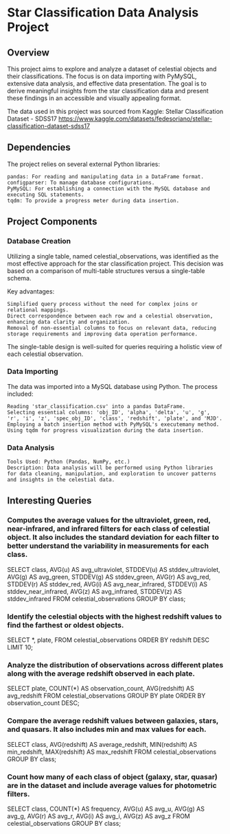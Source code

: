 # Star Classification Data Analysis Project

## Overview

This project aims to explore and analyze a dataset of celestial objects and their classifications. The focus is on data importing with PyMySQL, extensive data analysis, and effective data presentation. The goal is to derive meaningful insights from the star classification data and present these findings in an accessible and visually appealing format.

The data used in this project was sourced from Kaggle: Stellar Classification Dataset - SDSS17
https://www.kaggle.com/datasets/fedesoriano/stellar-classification-dataset-sdss17

## Dependencies

The project relies on several external Python libraries:

    pandas: For reading and manipulating data in a DataFrame format.
    configparser: To manage database configurations.
    PyMySQL: For establishing a connection with the MySQL database and executing SQL statements.
    tqdm: To provide a progress meter during data insertion.

## Project Components

### Database Creation

Utilizing a single table, named celestial_observations, was identified as the most effective approach for the star classification project. This decision was based on a comparison of multi-table structures versus a single-table schema.

Key advantages:

    Simplified query process without the need for complex joins or relational mappings.
    Direct correspondence between each row and a celestial observation, enhancing data clarity and organization.
    Removal of non-essential columns to focus on relevant data, reducing storage requirements and improving data operation performance.

The single-table design is well-suited for queries requiring a holistic view of each celestial observation.

### Data Importing

The data was imported into a MySQL database using Python. The process included:

    Reading 'star_classification.csv' into a pandas DataFrame.
    Selecting essential columns: 'obj_ID', 'alpha', 'delta', 'u', 'g', 'r', 'i', 'z', 'spec_obj_ID', 'class', 'redshift', 'plate', and 'MJD'.
    Employing a batch insertion method with PyMySQL's executemany method.
    Using tqdm for progress visualization during the data insertion.

### Data Analysis

    Tools Used: Python (Pandas, NumPy, etc.)
    Description: Data analysis will be performed using Python libraries for data cleaning, manipulation, and exploration to uncover patterns and insights in the celestial data.

## Interesting Queries

### Computes the average values for the ultraviolet, green, red, near-infrared, and infrared filters for each class of celestial object. It also includes the standard deviation for each filter to better understand the variability in measurements for each class.

SELECT
  class,
  AVG(u) AS avg_ultraviolet,
  STDDEV(u) AS stddev_ultraviolet,
  AVG(g) AS avg_green,
  STDDEV(g) AS stddev_green,
  AVG(r) AS avg_red,
  STDDEV(r) AS stddev_red,
  AVG(i) AS avg_near_infrared,
  STDDEV(i) AS stddev_near_infrared,
  AVG(z) AS avg_infrared,
  STDDEV(z) AS stddev_infrared
FROM
  celestial_observations
GROUP BY
  class;


### Identify the celestial objects with the highest redshift values to find the farthest or oldest objects.

SELECT
  *,
  plate,
FROM
  celestial_observations
ORDER BY
  redshift DESC
LIMIT 10;


### Analyze the distribution of observations across different plates along with the average redshift observed in each plate.

SELECT
  plate,
  COUNT(*) AS observation_count,
  AVG(redshift) AS avg_redshift
FROM
  celestial_observations
GROUP BY
  plate
ORDER BY
  observation_count DESC;

### Compare the average redshift values between galaxies, stars, and quasars. It also includes min and max values for each.

SELECT
  class,
  AVG(redshift) AS average_redshift,
  MIN(redshift) AS min_redshift,
  MAX(redshift) AS max_redshift
FROM
  celestial_observations
GROUP BY
  class;

### Count how many of each class of object (galaxy, star, quasar) are in the dataset and include average values for photometric filters.

SELECT
  class,
  COUNT(*) AS frequency,
  AVG(u) AS avg_u,
  AVG(g) AS avg_g,
  AVG(r) AS avg_r,
  AVG(i) AS avg_i,
  AVG(z) AS avg_z
FROM
  celestial_observations
GROUP BY
  class;


